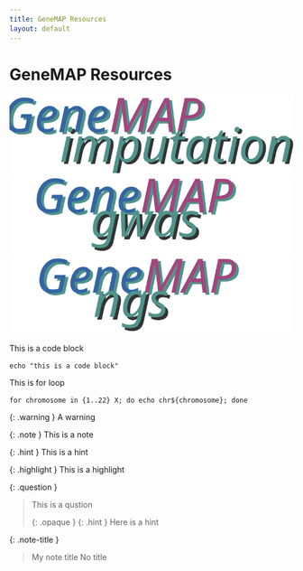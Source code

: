 ```yaml
---
title: GeneMAP Resources
layout: default
---
```


# GeneMAP Resources

<a href="https://esohkevin.github.io/genemapimputationservice/"><img src="assets/img/genemap-imputation.svg"></a> <a href="#"><img src="assets/img/genemap-gwas.svg"></a> <a href="#"><img src="assets/img/genemap-ngs.svg"></a>



This is a code block
```
echo "this is a code block"
```


This is for loop
```
for chromosome in {1..22} X; do echo chr${chromosome}; done
```



{: .warning }
A warning


{: .note }
This is a note


{: .hint }
This is a hint


{: .highlight }
This is a highlight

{: .question }
> This is a qustion
>
> {: .opaque }
> {: .hint }
> Here is a hint


{: .note-title }
> My note title
> No title
